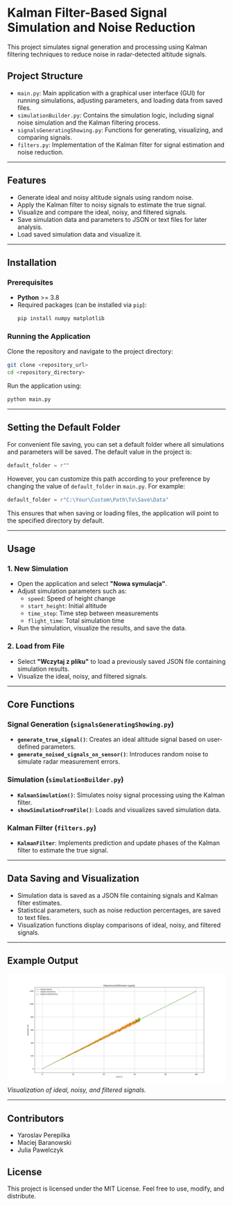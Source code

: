 # **Kalman Filter-Based Signal Simulation and Noise Reduction**

This project simulates signal generation and processing using Kalman filtering techniques to reduce noise in radar-detected altitude signals.

## **Project Structure**
- `main.py`: Main application with a graphical user interface (GUI) for running simulations, adjusting parameters, and loading data from saved files.
- `simulationBuilder.py`: Contains the simulation logic, including signal noise simulation and the Kalman filtering process.
- `signalsGeneratingShowing.py`: Functions for generating, visualizing, and comparing signals.
- `filters.py`: Implementation of the Kalman filter for signal estimation and noise reduction.

---

## **Features**
- Generate ideal and noisy altitude signals using random noise.
- Apply the Kalman filter to noisy signals to estimate the true signal.
- Visualize and compare the ideal, noisy, and filtered signals.
- Save simulation data and parameters to JSON or text files for later analysis.
- Load saved simulation data and visualize it.

---

## **Installation**

### Prerequisites
- **Python** >= 3.8
- Required packages (can be installed via `pip`):
  ```bash
  pip install numpy matplotlib
  ```

### Running the Application
Clone the repository and navigate to the project directory:
```bash
git clone <repository_url>
cd <repository_directory>
```

Run the application using:
```bash
python main.py
```

---

## **Setting the Default Folder**
For convenient file saving, you can set a default folder where all simulations and parameters will be saved. The default value in the project is:
```python
default_folder = r""
```
However, you can customize this path according to your preference by changing the value of `default_folder` in `main.py`. For example:
```python
default_folder = r"C:\Your\Custom\Path\To\Save\Data"
```
This ensures that when saving or loading files, the application will point to the specified directory by default.

---

## **Usage**

### **1. New Simulation**
- Open the application and select **"Nowa symulacja"**.
- Adjust simulation parameters such as:
  - `speed`: Speed of height change
  - `start_height`: Initial altitude
  - `time_step`: Time step between measurements
  - `flight_time`: Total simulation time
- Run the simulation, visualize the results, and save the data.

### **2. Load from File**
- Select **"Wczytaj z pliku"** to load a previously saved JSON file containing simulation results.
- Visualize the ideal, noisy, and filtered signals.

---

## **Core Functions**

### Signal Generation (`signalsGeneratingShowing.py`)
- **`generate_true_signal()`**: Creates an ideal altitude signal based on user-defined parameters.
- **`generate_noised_signals_on_sensor()`**: Introduces random noise to simulate radar measurement errors.

### Simulation (`simulationBuilder.py`)
- **`KalmanSimulation()`**: Simulates noisy signal processing using the Kalman filter.
- **`showSimulationFromFile()`**: Loads and visualizes saved simulation data.

### Kalman Filter (`filters.py`)
- **`KalmanFilter`**: Implements prediction and update phases of the Kalman filter to estimate the true signal.

---

## **Data Saving and Visualization**
- Simulation data is saved as a JSON file containing signals and Kalman filter estimates.
- Statistical parameters, such as noise reduction percentages, are saved to text files.
- Visualization functions display comparisons of ideal, noisy, and filtered signals.

---

## **Example Output**
![Example Signal Output](dataFolder\Symulacja_2\wynik.png)  
*Visualization of ideal, noisy, and filtered signals.*

---

## **Contributors**
- Yaroslav Perepilka
- Maciej Baranowski
- Julia Pawelczyk

## **License**
This project is licensed under the MIT License. Feel free to use, modify, and distribute.

